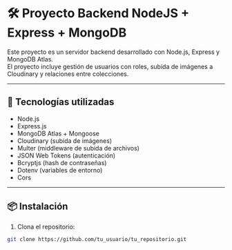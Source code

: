 # 🛠️ Proyecto Backend NodeJS + Express + MongoDB

Este proyecto es un servidor backend desarrollado con Node.js, Express y MongoDB Atlas.  
El proyecto incluye gestión de usuarios con roles, subida de imágenes a Cloudinary y relaciones entre colecciones.

---

## 🚀 Tecnologías utilizadas

- Node.js
- Express.js
- MongoDB Atlas + Mongoose
- Cloudinary (subida de imágenes)
- Multer (middleware de subida de archivos)
- JSON Web Tokens (autenticación)
- Bcryptjs (hash de contraseñas)
- Dotenv (variables de entorno)
- Cors

---

## 📦 Instalación

1. Clona el repositorio:

```bash
git clone https://github.com/tu_usuario/tu_repositorio.git
